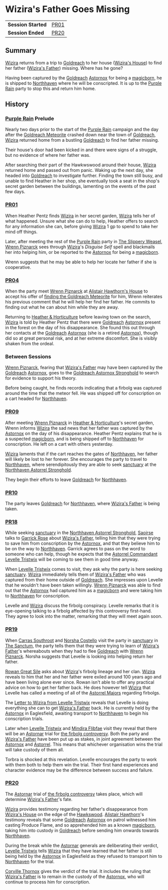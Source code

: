 # Wizira's Father Goes Missing

|||
| --- | --- |
| **Session Started** | [PR01](../sessions/PR01.md) | storyline.2
| **Session Ended** | [PR20](../sessions/PR20.md) |

## Summary

[Wizira](../characters/wizira.md) returns from a trip to [Goldreach](../civilisations/kingdom-of-astor/SETTLEMENTS/GOLDREACH/README.md) to her house ([Wizira's House](../civilisations/kingdom-of-astor/SETTLEMENTS/GOLDREACH/wiziras-house.md)) to find her father ([Wizira's Father](../characters/wiziras-father.md)) missing. Where has he gone?

Having been captured by the [Goldreach](../civilisations/kingdom-of-astor/SETTLEMENTS/GOLDREACH/README.md) [Astornox](../organisations/astornox/astornox.md) for being a [magicborn](../civilisations/kingdom-of-astor/magicborn.md), he is shipped to [Northhaven](../places/cities/northhaven.md) where he will be conscripted. It is up to the [Purple Rain](../campaigns/purple-rain.md) party to stop this and return him home.

## History

### [Purple Rain](../campaigns/purple-rain.md) Prelude

Nearly two days prior to the start of the [Purple Rain](../campaigns/purple-rain.md) campaign and the day after the [Goldreach Meteorite](../items/meteorites/goldreach-meteorite.md) crashed down near the town of [Goldreach](../civilisations/kingdom-of-astor/SETTLEMENTS/GOLDREACH/README.md), [Wizira](../characters/wizira.md) returned home from  a bustling [Goldreach](../civilisations/kingdom-of-astor/SETTLEMENTS/GOLDREACH/README.md) to find her father missing.

Their house's door had been kicked in and there were signs of a struggle, but no evidence of where her father was.

After searching their part of the Hawkwswood around their house, [Wizira](../characters/wizira.md) returned home and passed out from panic. Waking up the next day, she headed into [Goldreach](../civilisations/kingdom-of-astor/SETTLEMENTS/GOLDREACH/README.md) to investigate further. Finding the town still busy, and unable to find Heather in her shop, she eventually took a seat in the shop's secret garden between the buildings, lamenting on the events of the past few days.

### [PR01](../sessions/PR01.md)

When Heather Pentz finds [Wizira](../characters/wizira.md) in her secret garden, [Wizira](../characters/wizira.md) tells her of what happened. Unsure what she can do to help, Heather offers to search for any information she can, before giving [Wizira](../characters/wizira.md) 1 gp to spend to take her mind off things.

Later, after meeting the rest of the [Purple Rain](../campaigns/purple-rain.md) party in [The Slippery Weasel](../civilisations/kingdom-of-astor/SETTLEMENTS/GOLDREACH/the-slippery-weasel.md), [Wrenn Piznarck](../characters/wrenn-piznarck.md) sees through [Wizira](../characters/wizira.md)'s *Disguise Self* spell and blackmails her into helping him, or be reported to the [Astornox](../organisations/astornox/astornox.md) for being a [magicborn](../civilisations/kingdom-of-astor/magicborn.md).

Wrenn suggests that he may be able to help her locate her father if she is cooperative.

### [PR04](../sessions/PR04.md)

When the party meet [Wrenn Piznarck](../characters/wrenn-piznarck.md) at [Alistair Hawthorn's House](../civilisations/kingdom-of-astor/SETTLEMENTS/GOLDREACH/alistair-hawthorns-house.md) to accept his offer of [finding the Goldreach Meteorite](finding-the-goldreach-meteorite.md) for him, Wrenn reiterates his previous comment that he will help her find her father. He commits to finding out what he can about him while they are away.

Returning to [Heather & Horticulture](../civilisations/kingdom-of-astor/SETTLEMENTS/GOLDREACH/heather-and-horticulture.md) before leaving town on the search, [Wizira](../characters/wizira.md) is told by Heather Pentz that there were [Goldreach](../civilisations/kingdom-of-astor/SETTLEMENTS/GOLDREACH/README.md) [Astornox](../organisations/astornox/astornox.md) present in the forest on the day of his disappearance. She found this out through her contacts at the [Goldreach](../civilisations/kingdom-of-astor/SETTLEMENTS/GOLDREACH/README.md) [Astornox](../organisations/astornox/astornox.md) (she is a retired [Astornox](../organisations/astornox/astornox.md)), though did so at great personal risk, and at her extreme discomfort. She is visibly shaken from the ordeal.

### Between Sessions

[Wrenn Piznarck](../characters/wrenn-piznarck.md), fearing that [Wizira's Father](../characters/wiziras-father.md) may have been captured by the [Goldreach](../civilisations/kingdom-of-astor/SETTLEMENTS/GOLDREACH/README.md) [Astornox](../organisations/astornox/astornox.md), goes to the [Goldreach Astornox Stronghold](../civilisations/kingdom-of-astor/SETTLEMENTS/GOLDREACH/goldreach-astornox-stronghold.md) to search for evidence to support his theory.

Before being caught, he finds records indicating that a firbolg was captured around the time that the meteor fell. He was shipped off for conscription on a cart headed for [Northhaven](../places/cities/northhaven.md).

### [PR09](../sessions/PR09.md)

After meeting [Wrenn Piznarck](../characters/wrenn-piznarck.md) in [Heather & Horticulture](../civilisations/kingdom-of-astor/SETTLEMENTS/GOLDREACH/heather-and-horticulture.md)'s secret garden, Wrenn informs [Wizira](../characters/wizira.md) the sad news that her father was captured by the [Astornox](../organisations/astornox/astornox.md) on the day of his disappearance. Heather Pentz explains that he is a suspected [magicborn](../civilisations/kingdom-of-astor/magicborn.md), and is being shipped off to [Northhaven](../places/cities/northhaven.md) for conscription. He left on a cart with others yesterday.

[Wizira](../characters/wizira.md) laments that if the cart reaches the gates of [Northhaven](../places/cities/northhaven.md), her father will likely be lost to her forever. She encourages the party to travel to [Northhaven](../places/cities/northhaven.md), where serendipitously they are able to seek [sanctuary](../organisations/astorrel/sanctuary.md) at the [Northhaven Astorrel Stronghold](../places/strongholds/northhaven-astorrel-stronghold.md).

They begin their efforts to leave [Goldreach](../civilisations/kingdom-of-astor/SETTLEMENTS/GOLDREACH/README.md) for [Northhaven](../places/cities/northhaven.md).

### [PR10](../sessions/PR10.md)

The party leaves [Goldreach](../civilisations/kingdom-of-astor/SETTLEMENTS/GOLDREACH/README.md) for [Northhaven](../places/cities/northhaven.md), where [Wizira's Father](../characters/wiziras-father.md) is being taken.

### [PR18](../sessions/PR18.md)

While seeking [sanctuary](../organisations/astorrel/sanctuary.md) in the [Northhaven Astorrel Stronghold](../places/strongholds/northhaven-astorrel-stronghold.md), [Saoirse](../../../astarus/people/saoirse.md) talks to [Garrick Rose](../characters/garrick-rose.md) about [Wizira's Father](../characters/wiziras-father.md), telling him that they were trying to save him from conscription by the [Astornox](../organisations/astornox/astornox.md), and that they believe him to be on the way to [Northhaven](../places/cities/northhaven.md). Garrick agrees to pass on the word to someone who can help, though he expects that the [Astorrel Commandant](../organisations/astorrel/ranks/astorrel-commandant.md) [Levelle Tristwix](../characters/levelle-tristwix.md) will be coming to see them in good time anyway.

When [Levelle Tristwix](../characters/levelle-tristwix.md) comes to visit, they ask why the party is here seeking [sanctuary](../organisations/astorrel/sanctuary.md). [Wizira](../characters/wizira.md) immediately tells them of [Wizira's Father](../characters/wiziras-father.md) who was captured from their home outside of [Goldreach](../civilisations/kingdom-of-astor/SETTLEMENTS/GOLDREACH/README.md). She impresses upon Levelle that he wouldn't have been taken willingly. [Wrenn Piznarck](../characters/wrenn-piznarck.md) was able to find out that the [Astornox](../organisations/astornox/astornox.md) had captured him as a [magicborn](../civilisations/kingdom-of-astor/magicborn.md) and were taking him to [Northhaven](../places/cities/northhaven.md) for conscription.

Levelle and [Wizira](../characters/wizira.md) discuss the firbolg conspiracy. Levelle remarks that it is eye-opening talking to a firbolg affected by this controversy first-hand. They agree to look into the matter, remarking that they will meet again soon.

### [PR19](../sessions/PR19.md)

When [Carras Southroot](../characters/carras-southroot.md) and [Norsha Costello](../characters/norsha-costello.md) visit the party in [sanctuary](../organisations/astorrel/sanctuary.md) in [The Sanctum](../places/buildings/the-sanctum.md), the party tells them that they were trying to learn of [Wizira's Father](../characters/wiziras-father.md)'s whereabouts when they had to flee [Goldreach](../civilisations/kingdom-of-astor/SETTLEMENTS/GOLDREACH/README.md) with [Wrenn Piznarck](../characters/wrenn-piznarck.md). Norsha suggests that Levelle is looking into helping return her father.

[Rowan Great Sile](../characters/rowan-great-sile.md) asks about [Wizira](../characters/wizira.md)'s firbolg lineage and her clan. [Wizira](../characters/wizira.md) reveals to him that her and her father were exiled around 100 years ago and have been living alone ever since. Rowan isn't able to offer any practical advice on how to get her father back. He does however tell [Wizira](../characters/wizira.md) that Levelle has called a meeting of all of the [Astorrel Majors](../organisations/astorrel/ranks/astorrel-major.md) regarding firbolgs.

The [Letter to Wizira from Levelle Tristwix](../papers/letters/letter-to-wizira-from-levelle-tristwix.md) reveals that Levelle is doing everything she can to get [Wizira's Father](../characters/wiziras-father.md) back. He is currently held by the [Astornox](../organisations/astornox/astornox.md) in Eaglesfield, awaiting transport to [Northhaven](../places/cities/northhaven.md) to begin his conscription trials.

Later when [Levelle Tristwix](../characters/levelle-tristwix.md) and [Mindira Flibfae](../characters/mindira-flibfae.md) visit they reveal that there will be an [Astornar](../organisations/astornar.md) trial for [the firbolg controversy](the-firbolg-controversy.md). Both the party and [Wizira's Father](../characters/wiziras-father.md) have been put up as stakes, in joint agreement between the [Astornox](../organisations/astornox/astornox.md) and [Astorrel](../organisations/astorrel/astorrel.md). This means that whichever organisation wins the trial will take custody of them all.

Torbra is shocked at this revelation. Levelle encourages the party to work with them both to help them win the trial. Their first hand experiences and character evidence may be the difference between success and failure.

### [PR20](../sessions/PR20.md)

The [Astornar](../organisations/astornar.md) trial of [the firbolg controversy](the-firbolg-controversy.md) takes place, which will determine [Wizira's Father](../characters/wiziras-father.md)'s fate.

[Wizira](../characters/wizira.md) provides testimony regarding her father's disappearance from [Wizira's House](../civilisations/kingdom-of-astor/SETTLEMENTS/GOLDREACH/wiziras-house.md) on the edge of the [Hawkswood](../places/forests/hawkswood.md). [Alistair Hawthorn](../characters/alistair-hawthorn.md)'s testimony reveals that some [Goldreach](../civilisations/kingdom-of-astor/SETTLEMENTS/GOLDREACH/README.md) [Astornox](../organisations/astornox/astornox.md) on patrol witnessed him casting Produce Flame, and so apprehended him as a known [magicborn](../civilisations/kingdom-of-astor/magicborn.md), taking him into custody in [Goldreach](../civilisations/kingdom-of-astor/SETTLEMENTS/GOLDREACH/README.md) before sending him onwards towards [Northhaven](../places/cities/northhaven.md).

During the break while the [Astornar](../organisations/astornar.md) generals are deliberating their verdict, [Levelle Tristwix](../characters/levelle-tristwix.md) tells [Wizira](../characters/wizira.md) that they have learned that her father is still being held by the [Astornox](../organisations/astornox/astornox.md) in Eaglesfield as they refused to transport him to [Northhaven](../places/cities/northhaven.md) for the trial.

[Corville Thornox](../characters/corville-thornox.md) gives the verdict of the trial. It includes the ruling that [Wizira's Father](../characters/wiziras-father.md) is to remain in the custody of the [Astornox](../organisations/astornox/astornox.md), who will continue to process him for conscription.
